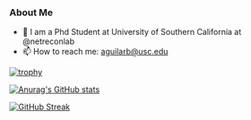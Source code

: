 ### About Me

- 🔭 I am a Phd Student at University of Southern California at @netreconlab
- 📫 How to reach me: <aguilarb@usc.edu>


[![trophy](https://github-profile-trophy.vercel.app/?username=rodrigox30)](https://github.com/ryo-ma/github-profile-trophy)

[![Anurag's GitHub stats](https://github-readme-stats-one-bice.vercel.app/api?username=rodrigox30&count_private=true&show_icons=true&role=OWNER,ORGANIZATION_MEMBER)]([https://github.com/anuraghazra/github-readme-stats](https://github-readme-stats.vercel.app/api?username=Rodrigox30&count_private=true&show_icons=true&role=OWNER,ORGANIZATION_MEMBER))

[![GitHub Streak](https://streak-stats.demolab.com/?user=rodrigox30)](https://git.io/streak-stats)

<!--

Here are some ideas to get you started:

- 🔭 I’m currently working on ...
- 🌱 I’m currently learning ...
- 👯 I’m looking to collaborate on ...
- 🤔 I’m looking for help with ...
- 💬 Ask me about ...
- 📫 How to reach me: ...
- 😄 Pronouns: ...
- ⚡ Fun fact: ...
-->
